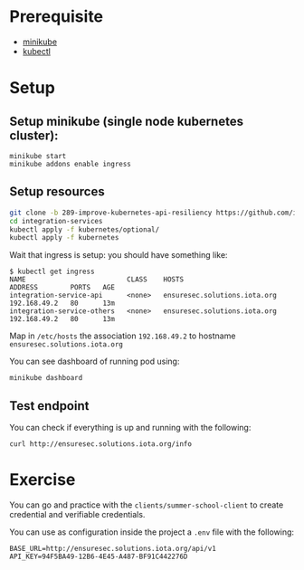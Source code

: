 # Prerequisite

* [minikube](https://v1-18.docs.kubernetes.io/docs/tasks/tools/install-minikube/)
* [kubectl](https://v1-18.docs.kubernetes.io/docs/tasks/tools/install-kubectl/)

# Setup

## Setup minikube (single node kubernetes cluster):

```
minikube start
minikube addons enable ingress
```

## Setup resources

```bash
git clone -b 289-improve-kubernetes-api-resiliency https://github.com/iotaledger/integration-services
cd integration-services
kubectl apply -f kubernetes/optional/
kubectl apply -f kubernetes
```

Wait that ingress is setup: you should have something like:

```
$ kubectl get ingress
NAME                         CLASS    HOSTS                          ADDRESS        PORTS   AGE
integration-service-api      <none>   ensuresec.solutions.iota.org   192.168.49.2   80      13m
integration-service-others   <none>   ensuresec.solutions.iota.org   192.168.49.2   80      13m
```

Map in `/etc/hosts` the association `192.168.49.2` to hostname `ensuresec.solutions.iota.org`

You can see dashboard of running pod using:

`minikube dashboard`

## Test endpoint

You can check if everything is up and running with the following:

```
curl http://ensuresec.solutions.iota.org/info
```

# Exercise

You can go and practice with the `clients/summer-school-client` to create credential and verifiable credentials.

You can use as configuration inside the project a `.env` file with the following:

```
BASE_URL=http://ensuresec.solutions.iota.org/api/v1
API_KEY=94F5BA49-12B6-4E45-A487-BF91C442276D
```

